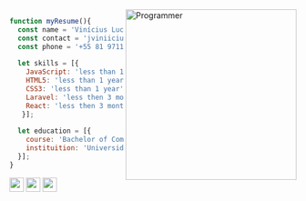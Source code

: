 <img src="https://i2.wp.com/allhtaccess.info/wp-content/uploads/2018/03/programming.gif?fit=1281%2C716&ssl=1" min-width="300px" max-width="300px" width="300px" height="300px" align="right" alt="Programmer">

```javascript
function myResume(){
  const name = 'Vinícius Lucena';
  const contact = 'jviniiciuslucena@gmail.com';
  const phone = '+55 81 97113-3619';
  
  let skills = [{
    JavaScript: 'less than 1 year',
    HTML5: 'less than 1 year',
    CSS3: 'less than 1 year',
    Laravel: 'less then 3 months',
    React: 'less then 3 months'
   }];
  
  let education = [{
    course: 'Bachelor of Computer Science',
    instituition: 'Universidade Federal do Agreste de Pernambuco'
  }];
}
```

<p align="left">
  <a href="mailto:jviniiciuslucena@gmail.com" alt="Gmail">
  <img src="https://img.shields.io/badge/-Gmail-FF0000?style=flat-square&labelColor=FF0000&logo=gmail&logoColor=white&link=mailto:jviniiciuslucena@gmail.com" height="25px"/></a>

  <a href="https://www.linkedin.com/in/viniciuslucena/" alt="Linkedin">
  <img src="https://img.shields.io/badge/-Linkedin-0e76a8?style=flat-square&logo=Linkedin&logoColor=white&link=https://www.linkedin.com/in/viniciuslucena/" height="25px"/></a>

  <a href="https://api.whatsapp.com/send?phone=5581971133619" alt="WhatsApp">
  <img src="https://img.shields.io/badge/-WhatsApp-25d366?style=flat-square&labelColor=25d366&logo=whatsapp&logoColor=white&link=https://api.whatsapp.com/send?phone=5581971133619" height="25px"/></a>
</p>  
